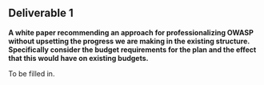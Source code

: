 ## **Deliverable 1**

**A white paper recommending an approach for professionalizing OWASP
without upsetting the progress we are making in the existing structure.
Specifically consider the budget requirements for the plan and the
effect that this would have on existing budgets.**

To be filled in.